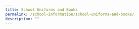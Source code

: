 ```yaml
---
title: School Uniforms and Books
permalink: /school-information/school-uniforms-and-books/
description: ""
---
```

